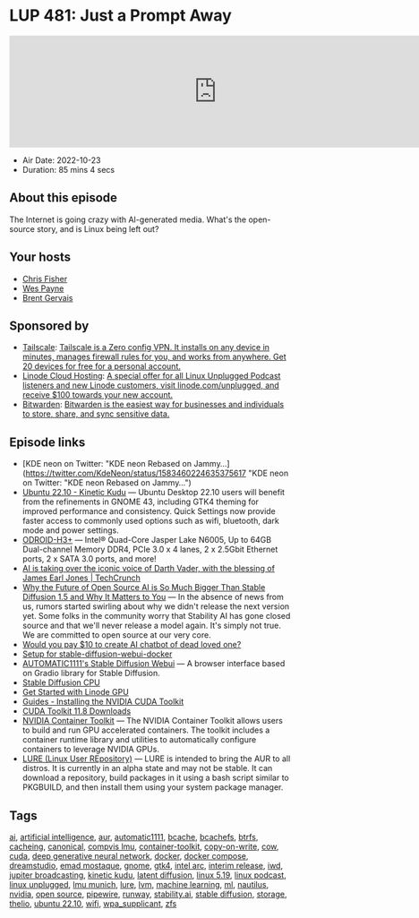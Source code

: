 # LUP 481: Just a Prompt Away

<iframe src="https://player.fireside.fm/v2/RUkczH-V+0aycS804?theme=dark" width="740" height="200" frameborder="0" scrolling="no"></iframe>

* Air Date: 2022-10-23
* Duration: 85 mins 4 secs

## About this episode

The Internet is going crazy with AI-generated media. What's the open-source story, and is Linux being left out?

## Your hosts
* [Chris Fisher](https://linuxunplugged.com/hosts/chrislas)
* [Wes Payne](https://linuxunplugged.com/hosts/wes)
* [Brent Gervais](https://linuxunplugged.com/hosts/brent)

## Sponsored by

  * [Tailscale](http://tailscale.com/): [Tailscale is a Zero config VPN. It installs on any device in minutes, manages firewall rules for you, and works from anywhere. Get 20 devices for free for a personal account. ](http://tailscale.com/)
  * [Linode Cloud Hosting](https://linode.com/unplugged): [A special offer for all Linux Unplugged Podcast listeners and new Linode customers, visit linode.com/unplugged, and receive $100 towards your new account. ](https://linode.com/unplugged)
  * [Bitwarden](https://bitwarden.com/linux): [Bitwarden is the easiest way for businesses and individuals to store, share, and sync sensitive data.](https://bitwarden.com/linux)



## Episode links

  * [KDE neon on Twitter: "KDE neon Rebased on Jammy…](https://twitter.com/KdeNeon/status/1583460224635375617 "KDE neon on Twitter: "KDE neon Rebased on Jammy…")
  * [Ubuntu 22.10 - Kinetic Kudu](https://discourse.ubuntu.com/t/ubuntu-22-10-kinetic-kudu-released/31649 "Ubuntu 22.10 - Kinetic Kudu") — Ubuntu Desktop 22.10 users will benefit from the refinements in GNOME 43, including GTK4 theming for improved performance and consistency. Quick Settings now provide faster access to commonly used options such as wifi, bluetooth, dark mode and power settings.
  * [ODROID-H3+](https://www.hardkernel.com/shop/odroid-h3-plus/ "ODROID-H3+") — Intel® Quad-Core Jasper Lake N6005, Up to 64GB Dual-channel Memory DDR4, PCIe 3.0 x 4 lanes, 2 x 2.5Gbit Ethernet ports, 2 x SATA 3.0 ports, and more!
  * [AI is taking over the iconic voice of Darth Vader, with the blessing of James Earl Jones | TechCrunch](https://techcrunch.com/2022/09/26/ai-is-taking-over-the-iconic-voice-of-darth-vader-with-the-blessing-of-james-earl-jones "AI is taking over the iconic voice of Darth Vader, with the blessing of James Earl Jones | TechCrunch")
  * [Why the Future of Open Source AI is So Much Bigger Than Stable Diffusion 1.5 and Why It Matters to You](https://danieljeffries.substack.com/p/why-the-future-of-open-source-ai "Why the Future of Open Source AI is So Much Bigger Than Stable Diffusion 1.5 and Why It Matters to You") — In the absence of news from us, rumors started swirling about why we didn't release the next version yet. Some folks in the community worry that Stability AI has gone closed source and that we'll never release a model again. It's simply not true. We are committed to open source at our very core.
  * [Would you pay $10 to create AI chatbot of dead loved one?](https://www.theregister.com/2022/10/15/would_you_pay_10_to/ "Would you pay $10 to create AI chatbot of dead loved one?")
  * [Setup for stable-diffusion-webui-docker](https://github.com/AbdBarho/stable-diffusion-webui-docker/wiki/Setup "Setup for stable-diffusion-webui-docker")
  * [AUTOMATIC1111's Stable Diffusion Webui](https://github.com/AUTOMATIC1111/stable-diffusion-webui "AUTOMATIC1111's Stable Diffusion Webui") — A browser interface based on Gradio library for Stable Diffusion.
  * [Stable Diffusion CPU](https://github.com/ModeratePrawn/stable-diffusion-cpu "Stable Diffusion CPU")
  * [Get Started with Linode GPU](https://www.linode.com/docs/products/compute/gpu/get-started/ "Get Started with Linode GPU")
  * [Guides - Installing the NVIDIA CUDA Toolkit](https://www.linode.com/docs/products/compute/gpu/guides/install-nvidia-cuda/ "Guides - Installing the NVIDIA CUDA Toolkit")
  * [CUDA Toolkit 11.8 Downloads](https://developer.nvidia.com/cuda-downloads?target_os=Linux&target_arch=x86_64&Distribution=Ubuntu&target_version=22.04&target_type=deb_network "CUDA Toolkit 11.8 Downloads")
  * [NVIDIA Container Toolkit](https://docs.nvidia.com/datacenter/cloud-native/container-toolkit/install-guide.html "NVIDIA Container Toolkit") — The NVIDIA Container Toolkit allows users to build and run GPU accelerated containers. The toolkit includes a container runtime library and utilities to automatically configure containers to leverage NVIDIA GPUs.
  * [LURE (Linux User REpository)](https://gitea.arsenm.dev/Arsen6331/lure "LURE \(Linux User REpository\)") — LURE is intended to bring the AUR to all distros. It is currently in an alpha state and may not be stable. It can download a repository, build packages in it using a bash script similar to PKGBUILD, and then install them using your system package manager.



## Tags

[ai](https://linuxunplugged.com/tags/ai), [artificial intelligence](https://linuxunplugged.com/tags/artificial%20intelligence), [aur](https://linuxunplugged.com/tags/aur), [automatic1111](https://linuxunplugged.com/tags/automatic1111), [bcache](https://linuxunplugged.com/tags/bcache), [bcachefs](https://linuxunplugged.com/tags/bcachefs), [btrfs](https://linuxunplugged.com/tags/btrfs), [cacheing](https://linuxunplugged.com/tags/cacheing), [canonical](https://linuxunplugged.com/tags/canonical), [compvis lmu](https://linuxunplugged.com/tags/compvis%20lmu), [container-toolkit](https://linuxunplugged.com/tags/container-toolkit), [copy-on-write](https://linuxunplugged.com/tags/copy-on-write), [cow](https://linuxunplugged.com/tags/cow), [cuda](https://linuxunplugged.com/tags/cuda), [deep generative neural network](https://linuxunplugged.com/tags/deep%20generative%20neural%20network), [docker](https://linuxunplugged.com/tags/docker), [docker compose](https://linuxunplugged.com/tags/docker%20compose), [dreamstudio](https://linuxunplugged.com/tags/dreamstudio), [emad mostaque](https://linuxunplugged.com/tags/emad%20mostaque), [gnome](https://linuxunplugged.com/tags/gnome), [gtk4](https://linuxunplugged.com/tags/gtk4), [intel arc](https://linuxunplugged.com/tags/intel%20arc), [interim release](https://linuxunplugged.com/tags/interim%20release), [iwd](https://linuxunplugged.com/tags/iwd), [jupiter broadcasting](https://linuxunplugged.com/tags/jupiter%20broadcasting), [kinetic kudu](https://linuxunplugged.com/tags/kinetic%20kudu), [latent diffusion](https://linuxunplugged.com/tags/latent%20diffusion), [linux 5.19](https://linuxunplugged.com/tags/linux%205.19), [linux podcast](https://linuxunplugged.com/tags/linux%20podcast), [linux unplugged](https://linuxunplugged.com/tags/linux%20unplugged), [lmu munich](https://linuxunplugged.com/tags/lmu%20munich), [lure](https://linuxunplugged.com/tags/lure), [lvm](https://linuxunplugged.com/tags/lvm), [machine learning](https://linuxunplugged.com/tags/machine%20learning), [ml](https://linuxunplugged.com/tags/ml), [nautilus](https://linuxunplugged.com/tags/nautilus), [nvidia](https://linuxunplugged.com/tags/nvidia), [open source](https://linuxunplugged.com/tags/open%20source), [pipewire](https://linuxunplugged.com/tags/pipewire), [runway](https://linuxunplugged.com/tags/runway), [stability.ai](https://linuxunplugged.com/tags/stability.ai), [stable diffusion](https://linuxunplugged.com/tags/stable%20diffusion), [storage](https://linuxunplugged.com/tags/storage), [thelio](https://linuxunplugged.com/tags/thelio), [ubuntu 22.10](https://linuxunplugged.com/tags/ubuntu%2022.10), [wifi](https://linuxunplugged.com/tags/wifi), [wpa_supplicant](https://linuxunplugged.com/tags/wpa_supplicant), [zfs](https://linuxunplugged.com/tags/zfs)
